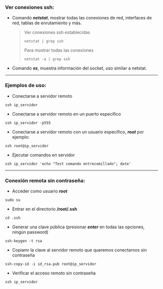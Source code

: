### Ver conexiones ssh:

* Comando ***netstat***, mostrar todas las conexiones de red, interfaces de red, tablas de enrutamiento y más.
  > Ver conexiones ssh establecidas
  > ~~~
  > netstat | grep ssh
  > ~~~
  > Para mostrar todas las conexiones
  > ~~~
  > netstat -a | grep ssh
  > ~~~

* Comando ***ss***, muestra información del socket, uso similar a netstat.

-------------------------------------------------
### Ejemplos de uso:

* Conectarse a servidor remoto
~~~
ssh ip_servidor
~~~

* Conectarse a servidor remoto en un puerto específico
~~~
ssh ip_servidor -p555
~~~

* Conectarse a servidor remoto con un usuario específico, ***root*** por ejemplo:
~~~
ssh root@ip_servidor
~~~

* Ejecutar comandos en servidor
~~~
ssh ip_servidor 'echo "Test comando entrecomillado"; date'
~~~

---------------------------------------------
### Conexión remota sin contraseña:

* Acceder como usuario ***root***
~~~
sudo su
~~~

* Entrar en el directorio **/root/.ssh**
~~~
cd .ssh
~~~

* Generar una clave pública (presionar ***enter*** en todas las opciones, ningún password)
~~~
ssh-keygen -t rsa
~~~

* Copiamr la clave al servidor remoto que queremos conectarnos sin contraseña
~~~
ssh-copy-id -i id_rsa.pub root@ip_servidor
~~~

* Verificar el acceso remoto sin contraseña
~~~
ssh ip_servidor
~~~
